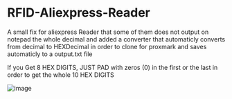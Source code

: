 # RFID-Aliexpress-Reader

A small fix for aliexpress Reader that some of them does not output on notepad the whole decimal and added a converter that automaticly converts from decimal to HEXDecimal in order to clone for proxmark and saves automaticly to a output.txt file


If you Get 8 HEX DIGITS, JUST PAD with zeros (0) in the first or the last in order to get the whole 10 HEX DIGITS


![image](https://github.com/blu3t00th/RFID-Aliexpress-Reader/assets/39458873/fba8c308-cfce-417c-8dc0-4a0d63621492)
